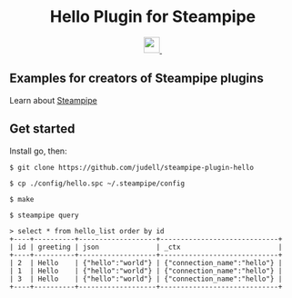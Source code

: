 <p align="center">
  <h1 align="center">Hello Plugin for Steampipe</h1>
</p>

<p align="center">
  <a aria-label="Steampipe logo" href="https://steampipe.io">
    <img src="https://steampipe.io/images/steampipe_logo_wordmark_padding.svg" height="28">
  </a>
  <a aria-label="License" href="LICENSE">
    <img alt="" src="https://img.shields.io/static/v1?label=license&message=Apache-2.0&style=for-the-badge&labelColor=777777&color=F3F1F0">
  </a>
</p>

## Examples for creators of Steampipe plugins

Learn about [Steampipe](https://steampipe.io/)

## Get started

Install go, then:

```
$ git clone https://github.com/judell/steampipe-plugin-hello

$ cp ./config/hello.spc ~/.steampipe/config

$ make

$ steampipe query

> select * from hello_list order by id
+----+----------+-------------------+-----------------------------+
| id | greeting | json              | _ctx                        |
+----+----------+-------------------+-----------------------------+
| 2  | Hello    | {"hello":"world"} | {"connection_name":"hello"} |
| 1  | Hello    | {"hello":"world"} | {"connection_name":"hello"} |
| 3  | Hello    | {"hello":"world"} | {"connection_name":"hello"} |
+----+----------+-------------------+-----------------------------+
```


